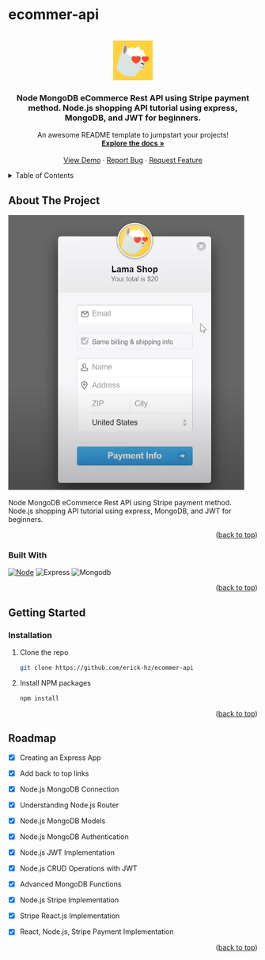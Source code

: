 
# ecommer-api

<a name="readme-top"></a>
<!-- PROJECT LOGO -->
<br />
<div align="center">
  <a href="https://github.com/erick-hz/ecommer-api">
    <img src="src\assests\logo.png" alt="Logo" width="80" height="80">
  </a>

  <h3 align="center">Node MongoDB eCommerce Rest API using Stripe payment method. Node.js shopping API tutorial using express, MongoDB, and JWT for beginners.</h3>

  <p align="center">
    An awesome README template to jumpstart your projects!
    <br />
    <a href="https://github.com/erick-hz/ecommer-api"><strong>Explore the docs »</strong></a>
    <br />
    <br />
    <a href="https://github.com/erick-hz/ecommer-api">View Demo</a>
    ·
    <a href="https://github.com/erick-hz/ecommer-api/issues">Report Bug</a>
    ·
    <a href="https://github.com/erick-hz/ecommer-api/issues">Request Feature</a>
  </p>
</div>



<!-- TABLE OF CONTENTS -->
<details>
  <summary>Table of Contents</summary>
  <ol>
    <li>
      <a href="#about-the-project">About The Project</a>
      <ul>
        <li><a href="#built-with">Built With</a></li>
      </ul>
    </li>
    <li>
      <a href="#getting-started">Getting Started</a>
      <ul>
        <li><a href="#installation">Installation</a></li>
      </ul>
    </li>
    <li><a href="#roadmap">Roadmap</a></li>
  </ol>
</details>



<!-- ABOUT THE PROJECT -->
## About The Project

[![Product Name Screen Shot][product-screenshot]](https://example.com)

Node MongoDB eCommerce Rest API using Stripe payment method. Node.js shopping API tutorial using express, MongoDB, and JWT for beginners.

<p align="right">(<a href="#readme-top">back to top</a>)</p>



### Built With

 [![Node][Node-js]][Node-url]
 ![Express](https://img.shields.io/badge/-Express-E44D27?style=flat-square&logo=express&logoColor=ffffff)
 ![Mongodb](https://img.shields.io/badge/-Mongodb-E44D27?style=flat-square&logo=mongodb&logoColor=ffffff)

<p align="right">(<a href="#readme-top">back to top</a>)</p>

<!-- GETTING STARTED -->
## Getting Started

### Installation

1. Clone the repo
   ```sh
   git clone https://github.com/erick-hz/ecommer-api
   ```
2. Install NPM packages
   ```sh
   npm install
   ```

<p align="right">(<a href="#readme-top">back to top</a>)</p>


<!-- ROADMAP -->
## Roadmap

- [x] Creating an Express App
- [x] Add back to top links
- [x] Node.js MongoDB Connection
- [x] Understanding Node.js Router
- [x] Node.js MongoDB Models
- [x] Node.js MongoDB Authentication
- [x] Node.js JWT Implementation
- [x] Node.js CRUD Operations with JWT
- [x] Advanced MongoDB Functions
- [x] Node.js Stripe Implementation
- [x] Stripe React.js Implementation
- [x] React, Node.js, Stripe Payment Implementation



<p align="right">(<a href="#readme-top">back to top</a>)</p>

<!-- MARKDOWN LINKS & IMAGES -->
[product-screenshot]: https://github.com/erick-hz/ecommer-api/blob/main/src/assests/banner.png
[Node-js]: https://img.shields.io/badge/Node.js-339933?style=flat-square&logo=node.js&logoColor=white
[Node-url]: https://nodejs.org/en

